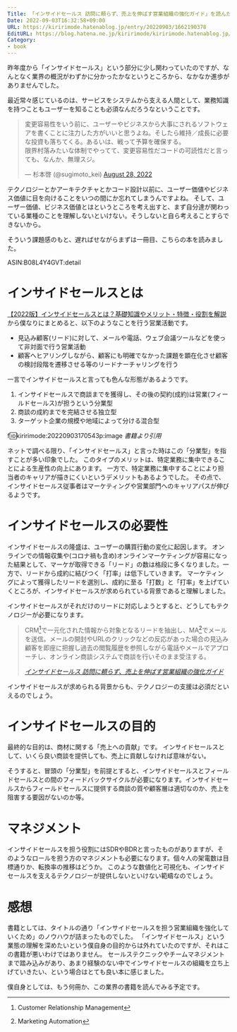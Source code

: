 ```yaml
---
Title: 「インサイドセールス 訪問に頼らず、売上を伸ばす営業組織の強化ガイド」を読んだ
Date: 2022-09-03T16:32:58+09:00
URL: https://kiririmode.hatenablog.jp/entry/20220903/1662190378
EditURL: https://blog.hatena.ne.jp/kiririmode/kiririmode.hatenablog.jp/atom/entry/4207112889914564466
Category:
- book
---
```


昨年度から「インサイドセールス」という部分に少し関わっていたのですが、なんとなく業界の概況がわずかに分かったかなというところから、なかなか進歩がありませんでした。

最近常々感じているのは、サービスをシステムから支える人間として、業務知識を持つこともユーザーを知ることも必須なんだろうなということです。

<blockquote class="twitter-tweet"><p lang="ja" dir="ltr">変更容易性をいう前に、ユーザーやビジネスから大事にされるソフトウェアを書くことに注力した方がいいと思うよね。そしたら維持／成長に必要な投資も落ちてくる。あるいは、戦って予算を確保する。<br>限界村落みたいな体制でやってて、変更容易性だコードの可読性だと言っても、なんか、無理スジ。</p>&mdash; 杉本啓 (@sugimoto_kei) <a href="https://twitter.com/sugimoto_kei/status/1563805820634009600?ref_src=twsrc%5Etfw">August 28, 2022</a></blockquote> <script async src="https://platform.twitter.com/widgets.js" charset="utf-8"></script>

テクノロジーとかアーキテクチャとかコード設計以前に、ユーザー価値やビジネス価値に目を向けることをいつの間にか忘れてしまうんですよね。
そして、ユーザー価値、ビジネス価値とはというところを考え出すと、まず自分達が関わっている業種のことを理解しないといけない。そうしないと自ら考えることすらできないから。

そういう課題感のもと、遅ればせながらまずは一冊目、こちらの本を読みました。

ASIN:B08L4Y4GVT:detail

# インサイドセールスとは

[【2022版】インサイドセールスとは？基礎知識やメリット・特徴・役割を解説](https://willof-work.co.jp/salesmedia/article/2964/)から僕なりにまとめると、以下のようなことを行う営業活動です。

- 見込み顧客(リード)に対して、メールや電話、ウェブ会議ツールなどを使って非対面で行う営業活動
- 顧客へヒアリングしながら、顧客にも明確でなかった課題を顕在化させ顧客の検討段階を遷移させる等のリードナーチャリングを行う

一言でインサイドセールスと言っても色んな形態があるようです。

1. インサイドセールスで商談までを獲得し、その後の契約(成約)は営業(フィールドセールス)が担うという分業型
2. 商談の成約までを完結させる独立型
3. ターゲット企業の規模や地域によって分ける混合型

f:id:kiririmode:20220903170543p:image
<cite>書籍より引用</cite>

ネットで調べる限り、「インサイドセールス」と言った時はこの「分業型」を指すことが多い印象でした。
このタイプのメリットは、特定業務に集中できることによる生産性の向上にあります。
一方で、特定業務に集中することにより担当者のキャリアが描きにくいというデメリットもあるようでした。
その点で、インサイドセールス従事者はマーケティングや営業部門へのキャリアパスが伸びるようです。

# インサイドセールスの必要性

インサイドセールスの隆盛は、ユーザーの購買行動の変化に起因します。
オンラインでの情報収集や(コロナ禍も含め)オンラインマーケティングが容易になった結果として、マーケが取得できる「リード」の数は格段に多くなりました。一方で、リードから成約に結びつく「打率」は低下していきます。
マーケティングによって獲得したリードを選別し、成約に至る「打数」と「打率」を上げていくところが、インサイドセールスが求められている背景であると理解しました。

インサイドセールスがそれだけのリードに対応しようとすると、どうしてもテクノロジーが必要になります。

> CRM[^1]で一元化された情報から対象となるリードを抽出し、MA[^2]でメールを送信。メールの開封やURLのクリックなどの反応があった場合の見込み顧客を即座に把握し過去の閲覧履歴を参照しながら電話やメールでアプローチし、オンライン商談システムで商談を行いそのまま受注する。
>
> <cite>[インサイドセールス 訪問に頼らず、売上を伸ばす営業組織の強化ガイド](https://www.shoeisha.co.jp/book/detail/9784798167558)

[^1]: Customer Relationship Management
[^2]: Marketing Automation

インサイドセールスが求められる背景からも、テクノロジーの支援は必須だといえるのでしょう。

# インサイドセールスの目的

最終的な目的は、商材に関する「売上への貢献」です。
インサイドセールスとして、いくら良い商談を提供しても、売上に貢献しなければ意味がない。

そうすると、冒頭の「分業型」を前提とすると、インサイドセールスとフィールドセールスとの間のフィードバックサイクルが必要になります。インサイドセールスからフィールドセールスに提供する商談の質や顧客層は適切なのか、売上を阻害する要因がないのか等。

# マネジメント

インサイドセールスを担う役割にはSDRやBDRと言ったものがありますが、そのようなロールを担う方のマネジメントも必要になります。個々人の架電数は目標通りか、転換率の推移はどうか。
このような数値化と可視化も、インサイドセールスを支えるテクノロジーが提供しないといけない範疇なのでしょう。

# 感想

書籍としては、タイトルの通り「インサイドセールスを担う営業組織を強化していくため」のノウハウが詰まったものでした。
「インサイドセールス」という業態の理解を深めたいという僕自身の目的からは外れていたのですが、それはこの書籍が悪いわけではありません。
セールステクニックやチームマネジメントまで踏み込みがあり、あまり経験のない中でインサイドセールスの組織を立ち上げていきたい、という場合はとても良い本に感じました。

僕自身としては、もう何冊か、この業界の書籍を読んでみる予定です。
